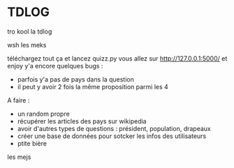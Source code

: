 # TDLOG
tro kool la tdlog


wsh les meks

téléchargez tout ça et lancez quizz.py
vous allez sur http://127.0.0.1:5000/ et enjoy
y'a encore quelques bugs : 
- parfois  y'a pas de pays dans la question
- il peut y avoir 2 fois la même proposition parmi les 4

A faire :
-  un random propre
- récupérer les articles des pays sur wikipedia
- avoir d'autres types de questions : président, population, drapeaux
- créer une base de données pour sotcker les infos des utilisateurs
- ptite bière

les mejs 


